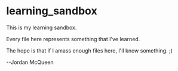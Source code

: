 # learning_sandbox
This is my learning sandbox.

Every file here represents something that I've learned. 

The hope is that if I amass enough files here, I'll know something. ;)

--Jordan McQueen

